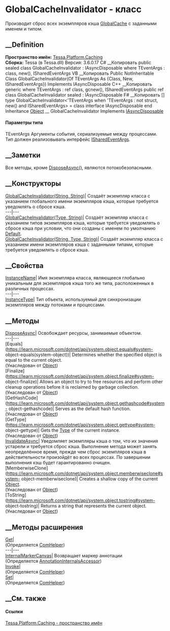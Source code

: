 # GlobalCacheInvalidator<TEventArgs> \- класс
Производит сброс всех экземпляров кэша
[GlobalCache<TEventArgs>](T_Tessa_Platform_Caching_GlobalCache_1.htm) с
заданными именем и типом.
## __Definition
 **Пространство имён:** [Tessa.Platform.Caching](N_Tessa_Platform_Caching.htm)  
 **Сборка:** Tessa (в Tessa.dll) Версия: 3.6.0.17
C# __Копировать
     public sealed class GlobalCacheInvalidator<TEventArgs> : IAsyncDisposable
    where TEventArgs : class, new(), ISharedEventArgs
VB __Копировать
     Public NotInheritable Class GlobalCacheInvalidator(Of TEventArgs As {Class, New, ISharedEventArgs})
    	Implements IAsyncDisposable
C++ __Копировать
    generic<typename TEventArgs>
    where TEventArgs : ref class, gcnew(), ISharedEventArgs
    public ref class GlobalCacheInvalidator sealed : IAsyncDisposable
F# __Копировать
     [<SealedAttribute>]
    type GlobalCacheInvalidator<'TEventArgs when 'TEventArgs : not struct, new() and ISharedEventArgs> = 
        class
            interface IAsyncDisposable
        end
Inheritance
    [Object](https://learn.microsoft.com/dotnet/api/system.object) __ GlobalCacheInvalidator<TEventArgs>
Implements
    [IAsyncDisposable](https://learn.microsoft.com/dotnet/api/system.iasyncdisposable)
#### Параметры типа
TEventArgs
     Аргументы события, сериализуемые между процессами. Тип должен реализовывать интерфейс [ISharedEventArgs](T_Tessa_Platform_IPC_ISharedEventArgs.htm). 
## __Заметки
Все методы, кроме
[DisposeAsync()](M_Tessa_Platform_Caching_GlobalCacheInvalidator_1_DisposeAsync.htm),
являются потокобезопасными.
## __Конструкторы
[GlobalCacheInvalidator<TEventArgs>(String,
String)](M_Tessa_Platform_Caching_GlobalCacheInvalidator_1__ctor.htm)|
Создаёт экземпляр класса с указанием глобального имени экземпляров кэша,
которые требуется уведомлять о сбросе кэша.  
---|---  
[GlobalCacheInvalidator<TEventArgs>(Type,
String)](M_Tessa_Platform_Caching_GlobalCacheInvalidator_1__ctor_2.htm)|
Создаёт экземпляр класса с указанием типов экземпляров кэша, которые требуется
уведомлять о сбросе кэша при условии, что они созданы с именем по умолчанию
[Default](F_Tessa_Platform_Caching_GlobalCacheNames_Default.htm).  
[GlobalCacheInvalidator<TEventArgs>(String, Type,
String)](M_Tessa_Platform_Caching_GlobalCacheInvalidator_1__ctor_1.htm)|
Создаёт экземпляр класса с указанием имени экземпляров кэша с заданными
типами, которые требуется уведомлять о сбросе кэша.  
## __Свойства
[InstanceName](P_Tessa_Platform_Caching_GlobalCacheInvalidator_1_InstanceName.htm)|
Имя экземпляра класса, являющееся глобально уникальным для экземпляров кэша
того же типа, расположенных в различных процессах.  
---|---  
[InstanceType](P_Tessa_Platform_Caching_GlobalCacheInvalidator_1_InstanceType.htm)|
Тип объекта, используемый для синхронизации экземпляров между потоками и
процессами.  
## __Методы
[DisposeAsync](M_Tessa_Platform_Caching_GlobalCacheInvalidator_1_DisposeAsync.htm)|
Освобождает ресурсы, занимаемые объектом.  
---|---  
[Equals](https://learn.microsoft.com/dotnet/api/system.object.equals#system-
object-equals\(system-object\))| Determines whether the specified object is
equal to the current object.  
(Унаследован от
[Object](https://learn.microsoft.com/dotnet/api/system.object))  
[Finalize](https://learn.microsoft.com/dotnet/api/system.object.finalize#system-
object-finalize)| Allows an object to try to free resources and perform other
cleanup operations before it is reclaimed by garbage collection.  
(Унаследован от
[Object](https://learn.microsoft.com/dotnet/api/system.object))  
[GetHashCode](https://learn.microsoft.com/dotnet/api/system.object.gethashcode#system-
object-gethashcode)| Serves as the default hash function.  
(Унаследован от
[Object](https://learn.microsoft.com/dotnet/api/system.object))  
[GetType](https://learn.microsoft.com/dotnet/api/system.object.gettype#system-
object-gettype)| Gets the
[Type](https://learn.microsoft.com/dotnet/api/system.type) of the current
instance.  
(Унаследован от
[Object](https://learn.microsoft.com/dotnet/api/system.object))  
[InvalidateAsync](M_Tessa_Platform_Caching_GlobalCacheInvalidator_1_InvalidateAsync.htm)|
Уведомляет экземпляры кэша о том, что их значения устарели и требуется сброс
кэша. Выполнение метода может занять неопределённое время, прежде чем сброс
экземпляров кэша в действительности произойдёт во всех процессах. По
завершении выполнения кэш будет гарантированно очищен.  
[MemberwiseClone](https://learn.microsoft.com/dotnet/api/system.object.memberwiseclone#system-
object-memberwiseclone)| Creates a shallow copy of the current
[Object](https://learn.microsoft.com/dotnet/api/system.object).  
(Унаследован от
[Object](https://learn.microsoft.com/dotnet/api/system.object))  
[ToString](https://learn.microsoft.com/dotnet/api/system.object.tostring#system-
object-tostring)| Returns a string that represents the current object.  
(Унаследован от
[Object](https://learn.microsoft.com/dotnet/api/system.object))  
##  __Методы расширения
[Get](M_Tessa_Extensions_Default_Client_EDS_ComHelper_Get.htm)|  
(Определяется
[ComHelper](T_Tessa_Extensions_Default_Client_EDS_ComHelper.htm))  
---|---  
[InternalMarkerCanvas](M_Tessa_UI_Views_Charting_Annotations_AnnotationInternalsAccessor_InternalMarkerCanvas.htm)|
Возвращает маркер аннотации  
(Определяется
[AnnotationInternalsAccessor](T_Tessa_UI_Views_Charting_Annotations_AnnotationInternalsAccessor.htm))  
[Invoke](M_Tessa_Extensions_Default_Client_EDS_ComHelper_Invoke.htm)|  
(Определяется
[ComHelper](T_Tessa_Extensions_Default_Client_EDS_ComHelper.htm))  
[Set](M_Tessa_Extensions_Default_Client_EDS_ComHelper_Set.htm)|  
(Определяется
[ComHelper](T_Tessa_Extensions_Default_Client_EDS_ComHelper.htm))  
##  __См. также
#### Ссылки
[Tessa.Platform.Caching - пространство имён](N_Tessa_Platform_Caching.htm)
